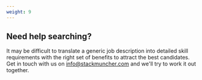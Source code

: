 ```yaml
---
weight: 9
---
```


## Need help searching?

It may be difficult to translate a generic job description into detailed skill requirements with the right set of benefits to attract the best candidates. Get in touch with us on info@stackmuncher.com and we'll try to work it out together.